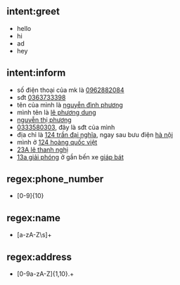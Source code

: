 ## intent:greet
- hello
- hi
- ad
- hey

## intent:inform
- số điện thoại của mk là [0962882084](phone_number)
- sđt [0363733398](phone_number)
- tên của mình là [nguyễn đình phương](name)
- mình tên là [lê phương dung](name)
- [nguyễn thị phương](name)
- [0333580303](phone_number), đây là sđt của mình
- địa chỉ là [124 trần đại nghĩa](address), ngay sau bưu điện [hà nội](locations)
- mình ở [124 hoàng quốc việt](address)
- [23A lê thanh nghị](address)
- [13a giải phóng](address) ở gần bến xe [giáp bát](locations)

## regex:phone_number
- [0-9]{10}

## regex:name
- [a-zA-Z\s]+

## regex:address
- [0-9a-zA-Z]{1,10}.+

